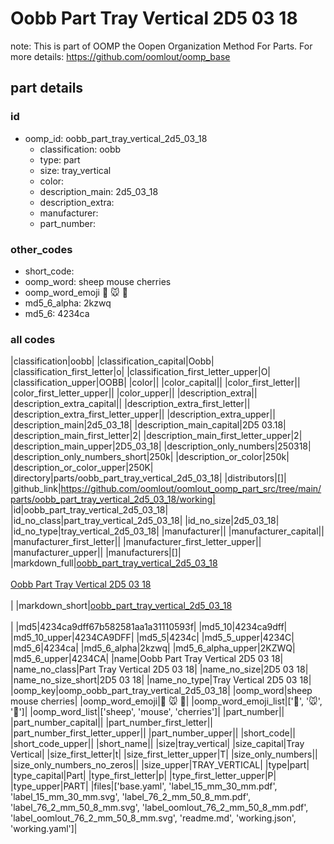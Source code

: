 # Oobb Part Tray Vertical 2D5 03 18  

note: This is part of OOMP the Oopen Organization Method For Parts. For more details: https://github.com/oomlout/oomp_base

##  part details





### id
* oomp_id: oobb_part_tray_vertical_2d5_03_18
  * classification: oobb
  * type: part
  * size: tray_vertical
  * color: 
  * description_main: 2d5_03_18
  * description_extra: 
  * manufacturer: 
  * part_number: 

### other_codes
* short_code: 
* oomp_word: sheep mouse cherries
* oomp_word_emoji :sheep: :mouse: :cherries:
* md5_6_alpha: 2kzwq
* md5_6: 4234ca

### all codes 
|classification|oobb|
|classification_capital|Oobb|
|classification_first_letter|o|
|classification_first_letter_upper|O|
|classification_upper|OOBB|
|color||
|color_capital||
|color_first_letter||
|color_first_letter_upper||
|color_upper||
|description_extra||
|description_extra_capital||
|description_extra_first_letter||
|description_extra_first_letter_upper||
|description_extra_upper||
|description_main|2d5_03_18|
|description_main_capital|2D5 03.18|
|description_main_first_letter|2|
|description_main_first_letter_upper|2|
|description_main_upper|2D5_03_18|
|description_only_numbers|250318|
|description_only_numbers_short|250k|
|description_or_color|250k|
|description_or_color_upper|250K|
|directory|parts/oobb_part_tray_vertical_2d5_03_18|
|distributors|[]|
|github_link|https://github.com/oomlout/oomlout_oomp_part_src/tree/main/parts/oobb_part_tray_vertical_2d5_03_18/working|
|id|oobb_part_tray_vertical_2d5_03_18|
|id_no_class|part_tray_vertical_2d5_03_18|
|id_no_size|2d5_03_18|
|id_no_type|tray_vertical_2d5_03_18|
|manufacturer||
|manufacturer_capital||
|manufacturer_first_letter||
|manufacturer_first_letter_upper||
|manufacturer_upper||
|manufacturers|[]|
|markdown_full|[oobb_part_tray_vertical_2d5_03_18](https://github.com/oomlout/oomlout_oomp_part_src/tree/main/parts/oobb_part_tray_vertical_2d5_03_18/working)<br>[](https://github.com/oomlout/oomlout_oomp_part_src/tree/main/parts/oobb_part_tray_vertical_2d5_03_18/working)<br>[Oobb Part Tray Vertical 2D5 03 18](https://github.com/oomlout/oomlout_oomp_part_src/tree/main/parts/oobb_part_tray_vertical_2d5_03_18/working)<br><br>|
|markdown_short|[oobb_part_tray_vertical_2d5_03_18](https://github.com/oomlout/oomlout_oomp_part_src/tree/main/parts/oobb_part_tray_vertical_2d5_03_18/working)<br><br>|
|md5|4234ca9dff67b582581aa1a31110593f|
|md5_10|4234ca9dff|
|md5_10_upper|4234CA9DFF|
|md5_5|4234c|
|md5_5_upper|4234C|
|md5_6|4234ca|
|md5_6_alpha|2kzwq|
|md5_6_alpha_upper|2KZWQ|
|md5_6_upper|4234CA|
|name|Oobb Part Tray Vertical 2D5 03 18|
|name_no_class|Part Tray Vertical 2D5 03 18|
|name_no_size|2D5 03 18|
|name_no_size_short|2D5 03 18|
|name_no_type|Tray Vertical 2D5 03 18|
|oomp_key|oomp_oobb_part_tray_vertical_2d5_03_18|
|oomp_word|sheep mouse cherries|
|oomp_word_emoji|:sheep: :mouse: :cherries:|
|oomp_word_emoji_list|[':sheep:', ':mouse:', ':cherries:']|
|oomp_word_list|['sheep', 'mouse', 'cherries']|
|part_number||
|part_number_capital||
|part_number_first_letter||
|part_number_first_letter_upper||
|part_number_upper||
|short_code||
|short_code_upper||
|short_name||
|size|tray_vertical|
|size_capital|Tray Vertical|
|size_first_letter|t|
|size_first_letter_upper|T|
|size_only_numbers||
|size_only_numbers_no_zeros||
|size_upper|TRAY_VERTICAL|
|type|part|
|type_capital|Part|
|type_first_letter|p|
|type_first_letter_upper|P|
|type_upper|PART|
|files|['base.yaml', 'label_15_mm_30_mm.pdf', 'label_15_mm_30_mm.svg', 'label_76_2_mm_50_8_mm.pdf', 'label_76_2_mm_50_8_mm.svg', 'label_oomlout_76_2_mm_50_8_mm.pdf', 'label_oomlout_76_2_mm_50_8_mm.svg', 'readme.md', 'working.json', 'working.yaml']|
